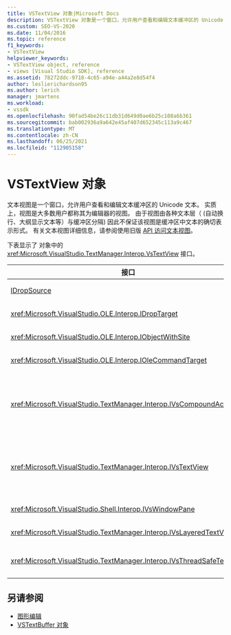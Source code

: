 ```yaml
---
title: VSTextView 对象|Microsoft Docs
description: VSTextView 对象是一个窗口，允许用户查看和编辑文本缓冲区的 Unicode 文本。
ms.custom: SEO-VS-2020
ms.date: 11/04/2016
ms.topic: reference
f1_keywords:
- VSTextView
helpviewer_keywords:
- VSTextView object, reference
- views [Visual Studio SDK], reference
ms.assetid: 78272ddc-9718-4c65-a94e-a44a2e8d54f4
author: leslierichardson95
ms.author: lerich
manager: jmartens
ms.workload:
- vssdk
ms.openlocfilehash: 90fad54be26c11db31d649d0ae6b25c108a6b361
ms.sourcegitcommit: bab002936a9a642e45af407d652345c113a9c467
ms.translationtype: MT
ms.contentlocale: zh-CN
ms.lasthandoff: 06/25/2021
ms.locfileid: "112905158"
---
```

# <a name="vstextview-object"></a>VSTextView 对象

文本视图是一个窗口，允许用户查看和编辑文本缓冲区的 Unicode 文本。 实质上，视图是大多数用户都称其为编辑器的视图。 由于视图由各种文本层（ (自动换行、大纲显示文本等）与缓冲区分隔) 因此不保证该视图是缓冲区中文本的确切表示形式。 有关文本视图详细信息，请参阅使用旧版 [API 访问文本视图](/previous-versions/visualstudio/visual-studio-2015/extensibility/accessing-thetext-view-by-using-the-legacy-api?preserve-view=true&view=vs-2015)。

下表显示了 对象中的 <xref:Microsoft.VisualStudio.TextManager.Interop.VsTextView> 接口。

|接口|描述|
|---------------|-----------------|
|[IDropSource](/windows/desktop/api/oleidl/nn-oleidl-idropsource)|标准 OLE 接口。|
|<xref:Microsoft.VisualStudio.OLE.Interop.IDropTarget>|标准 OLE 接口。|
|<xref:Microsoft.VisualStudio.OLE.Interop.IObjectWithSite>|标准 OLE 接口。|
|<xref:Microsoft.VisualStudio.OLE.Interop.IOleCommandTarget>|标准 OLE 接口。|
|<xref:Microsoft.VisualStudio.TextManager.Interop.IVsCompoundAction>|允许创建复合操作 (，即分组到单个撤消/重做单元中的) 。|
|<xref:Microsoft.VisualStudio.TextManager.Interop.IVsTextView>|提供管理和访问视图的基本方法。 `IVsTextView` 不是线程安全的。|
|<xref:Microsoft.VisualStudio.Shell.Interop.IVsWindowPane>|创建和管理窗口窗格。|
|<xref:Microsoft.VisualStudio.TextManager.Interop.IVsLayeredTextView>|与文本层交互。|
|<xref:Microsoft.VisualStudio.TextManager.Interop.IVsThreadSafeTextView>|从不同的线程对视图执行操作。|

## <a name="see-also"></a>另请参阅

- [图形编辑](https://www.microsoft.com/download/details.aspx?id=55984)
- [VSTextBuffer 对象](../extensibility/vstextbuffer-object.md)